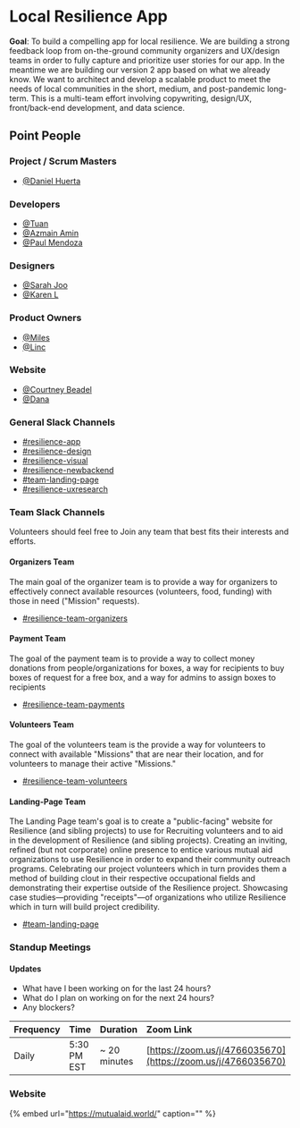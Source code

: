 # Local Resilience App

**Goal**: To build a compelling app for local resilience. We are building a strong feedback loop from on-the-ground community organizers and UX/design teams in order to fully capture and prioritize user stories for our app. In the meantime we are building our version 2 app based on what we already know. We want to architect and develop a scalable product to meet the needs of local communities in the short, medium, and post-pandemic long-term. This is a multi-team effort involving copywriting, design/UX, front/back-end development, and data science.

## **Point People**

### **Project / Scrum Masters**

* [@Daniel Huerta](https://mutualaidworld.slack.com)

### **Developers**

* [@Tuan](https://mutualaidworld.slack.com/team/UVD8UBX0B) 
* [@Azmain Amin](https://mutualaidworld.slack.com/team/U010CJL9F2T)
* [@Paul Mendoza](https://app.slack.com/team/U011F9USMMF)

### **Designers**

* [@Sarah Joo](https://mutualaidworld.slack.com)
* [@Karen L](https://mutualaidworld.slack.com)

### **Product Owners**

* [@Miles](https://mutualaidworld.slack.com/team/U0109L8SYH3) 
* [@Linc](https://mutualaidworld.slack.com/team/UVDGL2V97) 

### **Website**

* [@Courtney Beadel](https://mutualaidworld.slack.com)
* [@Dana](https://mutualaidworld.slack.com)

### **General Slack Channels**

* [\#resilience-app](https://mutualaidworld.slack.com/archives/C010VC3EN2G)
* [\#resilience-design](https://mutualaidworld.slack.com)
* [\#resilience-visual](https://mutualaidworld.slack.com)
* [\#resilience-newbackend](https://mutualaidworld.slack.com)
* [\#team-landing-page](https://mutualaidworld.slack.com)
* [\#resilience-uxresearch](https://mutualaidworld.slack.com)

### Team Slack Channels

Volunteers should feel free to Join any team that best fits their interests and efforts.

#### Organizers Team

The main goal of the organizer team is to provide a way for organizers to effectively connect available resources \(volunteers, food, funding\) with those in need \("Mission" requests\).

* [\#resilience-team-organizers](https://mutualaidworld.slack.com)

#### Payment Team

The goal of the payment team is to provide a way to collect money donations from people/organizations for boxes, a way for recipients to buy boxes of request for a free box, and a way for admins to assign boxes to recipients

* [\#resilience-team-payments](https://mutualaidworld.slack.com)

#### Volunteers Team

The goal of the volunteers team is the provide a way for volunteers to connect with available "Missions" that are near their location, and for volunteers to manage their active "Missions."

* [\#resilience-team-volunteers](https://mutualaidworld.slack.com)

#### Landing-Page Team

The Landing Page team's goal is to create a "public-facing" website for Resilience \(and sibling projects\) to use for Recruiting volunteers and to aid in the development of Resilience \(and sibling projects\). Creating an inviting, refined \(but not corporate\) online presence to entice various mutual aid organizations to use Resilience in order to expand their community outreach programs. Celebrating our project volunteers which in turn provides them a method of building clout in their respective occupational fields and demonstrating their expertise outside of the Resilience project. Showcasing case studies—providing "receipts"—of organizations who utilize Resilience which in turn will build project credibility.

* [\#team-landing-page](https://mutualaidworld.slack.com)

### Standup Meetings

#### Updates

* What have I been working on for the last 24 hours?
* What do I plan on working on for the next 24 hours?
* Any blockers?

| Frequency | Time | Duration | Zoom Link |
| :--- | :--- | :--- | :--- |
| Daily | 5:30 PM EST | ~ 20 minutes | [https://zoom.us/j/4766035670](https://zoom.us/j/4766035670) |

### **Website**

{% embed url="https://mutualaid.world/" caption="" %}

